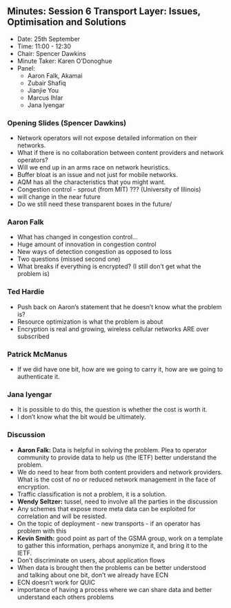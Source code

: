 ## Minutes: Session 6 Transport Layer: Issues, Optimisation and Solutions
* Date: 25th September
* Time: 11:00 - 12:30
* Chair: Spencer Dawkins
* Minute Taker: Karen O’Donoghue
* Panel:
  * Aaron Falk, Akamai
  * Zubair Shafiq
  * Jianjie You
  * Marcus Ihlar
  * Jana Iyengar

### Opening Slides (Spencer Dawkins)
* Network operators will not expose detailed information on their networks. 
* What if there is no collaboration between content providers and network operators? 
 * Will we end up in an arms race on network heuristics. 
* Buffer bloat is an issue and not just for mobile networks. 
* AQM has all the characteristics that you might want. 
* Congestion control - sprout (from MIT) ??? (University of Illinois) 
 * will change in the near future
* Do we still need these transparent boxes in the future/

### Aaron Falk
* What has changed in congestion control...
* Huge amount of innovation in congestion control 
* New ways of detection congestion as opposed to loss
* Two questions (missed second one)
 * What breaks if everything is encrypted? (I still don’t get what the problem is)

### Ted Hardie
* Push back on Aaron’s statement that he doesn’t know what the problem is?
* Resource optimization is what the problem is about
* Encryption is real and growing, wireless cellular networks ARE over subscribed

### Patrick McManus
* If we did have one bit, how are we going to carry it, how are we going to authenticate it. 

### Jana Iyengar
* It is possible to do this, the question is whether the cost is worth it. 
* I don’t know what the bit would be ultimately. 

### Discussion
* __Aaron Falk:__ Data is helpful in solving the problem. Plea to operator community to provide data to help us (the IETF) better understand the problem. 
 * We do need to hear from both content providers and network providers. What is the cost of no or reduced network management in the face of encryption. 
 * Traffic classification is not a problem, it is a solution. 
* __Wendy Seltzer:__ tussel, need to involve all the parties in the discussion
 * Any schemes that expose more meta data can be exploited for correlation and will be resisted. 
 * On the topic of deployment - new transports - if an operator has problem with this
* __Kevin Smith:__ good point as part of the GSMA group, work on a template to gather this information, perhaps anonymize it, and bring it to the IETF. 
 * Don’t discriminate on users, about application flows
 * When data is brought then the problems can be better understood and talking about one bit, don’t we already have ECN
 * ECN doesn’t work for QUIC
 * importance of having a process where we can share data and better understand each others problems
